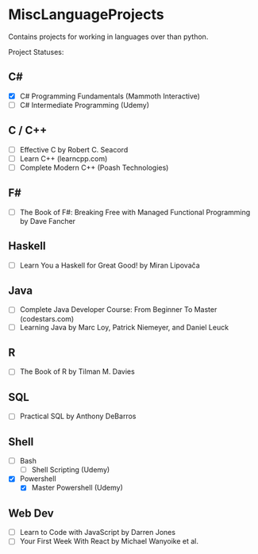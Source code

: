 # MiscLanguageProjects

Contains projects for working in languages over than python.

Project Statuses:

## C#
* [x] C# Programming Fundamentals (Mammoth Interactive)
* [ ] C# Intermediate Programming (Udemy)

## C / C++
* [ ] Effective C by Robert C. Seacord
* [ ] Learn C++ (learncpp.com)
* [ ] Complete Modern C++ (Poash Technologies)

## F#
* [ ] The Book of F#: Breaking Free with Managed Functional Programming by Dave Fancher

## Haskell
* [ ] Learn You a Haskell for Great Good! by Miran Lipovača

## Java
* [ ] Complete Java Developer Course: From Beginner To Master (codestars.com)
* [ ] Learning Java by Marc Loy, Patrick Niemeyer, and Daniel Leuck

## R
* [ ] The Book of R by Tilman M. Davies

## SQL
* [ ] Practical SQL by Anthony DeBarros

## Shell
* [ ] Bash
    * [ ] Shell Scripting (Udemy)
* [x] Powershell
    * [x] Master Powershell (Udemy)

## Web Dev
* [ ] Learn to Code with JavaScript by Darren Jones
* [ ] Your First Week With React by Michael Wanyoike et al.
